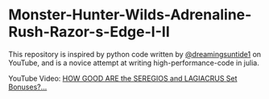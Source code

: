 # Monster-Hunter-Wilds-Adrenaline-Rush-Razor-s-Edge-I-II

This repository is inspired by python code written by [@dreamingsuntide1](https://www.youtube.com/@dreamingsuntide1) on YouTube, and is a novice attempt at writing high-performance-code in julia.

YouTube Video: [HOW GOOD ARE the SEREGIOS and LAGIACRUS Set Bonuses?...](https://www.youtube.com/watch?v=XrDDFqGWkIA) 

